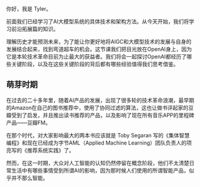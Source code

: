 你好，我是 Tyler。

前面我们已经学习了AI大模型系统的具体技术和架构方法。从今天开始，我们将学习前沿拓展篇的知识。

理解历史才能预测未来，为了能让你更好地将AIGC和大模型技术的发展与自身的发展结合起来，找到弯道超车的机会。这节课我们把目光放在OpenAI身上，因为它是本轮技术革命目前为止最大的获益者。我们将会一起探讨OpenAI都经历了哪些关键阶段，以及在这些关键阶段的背后都有哪些经验值得我们思考借鉴。

## 萌芽时期

在过去的二十多年里，随着AI产品的发展，出现了很多轮的技术革命浪潮，最早期的Amazon在自己的图书推荐中，使用了协同过滤的算法，这也让做书评起家的豆瓣受到了启发，并且推出读书推荐的产品，以及影响了现在所有音乐APP的里程碑产品——豆瓣FM。

在那个时代，对大家影响最大的两本书应该就是 Toby Segaran 写的《集体智慧编程》和现在已经成为字节AML（Applied Machine Learning）团队负责人的项亮写的《推荐系统实践》了。

然而，在这一时期，大众对人工智能的认知仍然停留在概念阶段，他们不太清楚日常生活中有哪些事情受到所谓AI的影响，因为那时候人们使用的所谓智能产品，似乎并不那么智能。